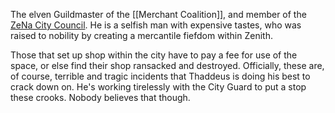 The elven Guildmaster of the [[Merchant Coalition]], and member of the [ZeNa City Council](IPoK%20Wiki/Organizations/ZeNa/ZeNa%20City%20Council.md). He is a selfish man with expensive tastes, who was raised to nobility by creating a mercantile fiefdom within Zenith. 

Those that set up shop within the city have to pay a fee for use of the space, or else find their shop ransacked and destroyed. Officially, these are, of course, terrible and tragic incidents that Thaddeus is doing his best to crack down on. He's working tirelessly with the City Guard to put a stop these crooks. Nobody believes that though.
